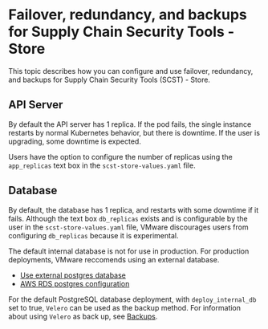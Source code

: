 # Failover, redundancy, and backups for Supply Chain Security Tools - Store

This topic describes how you can configure and use failover, redundancy, and backups for Supply Chain Security Tools (SCST) - Store.

## <a id="API-Server"></a>API Server

By default the API server has 1 replica.
If the pod fails, the single instance restarts by normal Kubernetes behavior, but there is downtime.
If the user is upgrading, some downtime is expected.

Users have the option to configure the number of replicas using the `app_replicas` text box in the `scst-store-values.yaml` file.

##  <a id="database"></a>Database

By default, the database has 1 replica, and restarts with some downtime if it fails. Although the text box `db_replicas` exists and is configurable by the user in the `scst-store-values.yaml` file, VMware discourages users from configuring `db_replicas` because it is experimental.

The default internal database is not for use in production. For production deployments, VMware reccomends using an external database.

- [Use external postgres database](use-external-database.hbs.md)
- [AWS RDS postgres configuration](use-aws-rds.hbs.md)

For the default PostgreSQL database deployment, with `deploy_internal_db` set to true, `Velero` can be used as the backup method.
For information about using `Velero` as back up, see [Backups](backups.hbs.md).
